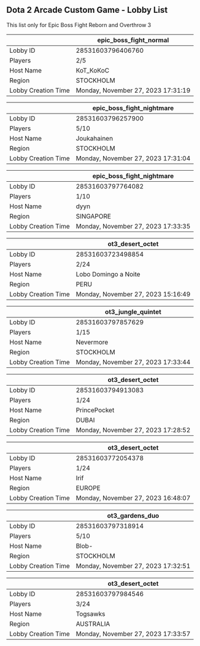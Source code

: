 ## Dota 2 Arcade Custom Game - Lobby List

This list only for Epic Boss Fight Reborn and Overthrow 3

|  | epic_boss_fight_normal |
| ------ | ------ |
| Lobby ID | 28531603796406760 |
| Players | 2/5 |
| Host Name | КоТ_КоКоС |
| Region | STOCKHOLM |
| Lobby Creation Time | Monday, November 27, 2023 17:31:19 |


|  | epic_boss_fight_nightmare |
| ------ | ------ |
| Lobby ID | 28531603796257900 |
| Players | 5/10 |
| Host Name | Joukahainen |
| Region | STOCKHOLM |
| Lobby Creation Time | Monday, November 27, 2023 17:31:04 |


|  | epic_boss_fight_nightmare |
| ------ | ------ |
| Lobby ID | 28531603797764082 |
| Players | 1/10 |
| Host Name | dyyn |
| Region | SINGAPORE |
| Lobby Creation Time | Monday, November 27, 2023 17:33:35 |


|  | ot3_desert_octet |
| ------ | ------ |
| Lobby ID | 28531603723498854 |
| Players | 2/24 |
| Host Name | Lobo Domingo a Noite |
| Region | PERU |
| Lobby Creation Time | Monday, November 27, 2023 15:16:49 |


|  | ot3_jungle_quintet |
| ------ | ------ |
| Lobby ID | 28531603797857629 |
| Players | 1/15 |
| Host Name | Nevermore |
| Region | STOCKHOLM |
| Lobby Creation Time | Monday, November 27, 2023 17:33:44 |


|  | ot3_desert_octet |
| ------ | ------ |
| Lobby ID | 28531603794913083 |
| Players | 1/24 |
| Host Name | PrincePocket |
| Region | DUBAI |
| Lobby Creation Time | Monday, November 27, 2023 17:28:52 |


|  | ot3_desert_octet |
| ------ | ------ |
| Lobby ID | 28531603772054378 |
| Players | 1/24 |
| Host Name | Irif |
| Region | EUROPE |
| Lobby Creation Time | Monday, November 27, 2023 16:48:07 |


|  | ot3_gardens_duo |
| ------ | ------ |
| Lobby ID | 28531603797318914 |
| Players | 5/10 |
| Host Name | Blob- |
| Region | STOCKHOLM |
| Lobby Creation Time | Monday, November 27, 2023 17:32:51 |


|  | ot3_desert_octet |
| ------ | ------ |
| Lobby ID | 28531603797984546 |
| Players | 3/24 |
| Host Name | Togsawks |
| Region | AUSTRALIA |
| Lobby Creation Time | Monday, November 27, 2023 17:33:57 |



